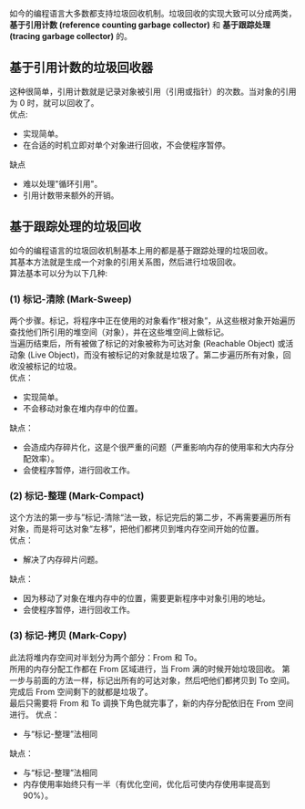 如今的编程语言大多数都支持垃圾回收机制。垃圾回收的实现大致可以分成两类，**基于引用计数 (reference counting garbage collector)** 和 **基于跟踪处理 (tracing garbage collector)** 的。

## 基于引用计数的垃圾回收器
这种很简单，引用计数就是记录对象被引用（引用或指针）的次数。当对象的引用为 0 时，就可以回收了。   
优点: 
* 实现简单。
* 在合适的时机立即对单个对象进行回收，不会使程序暂停。

缺点
* 难以处理"循环引用"。
* 引用计数带来额外的开销。

## 基于跟踪处理的垃圾回收
如今的编程语言的垃圾回收机制基本上用的都是基于跟踪处理的垃圾回收。   
其基本方法就是生成一个对象的引用关系图，然后进行垃圾回收。    
算法基本可以分为以下几种:   
### (1) 标记-清除 (Mark-Sweep)
两个步骤。标记，将程序中正在使用的对象看作“根对象”，从这些根对象开始遍历查找他们所引用的堆空间（对象），并在这些堆空间上做标记。   
当遍历结束后，所有被做了标记的对象被称为可达对象 (Reachable Object) 或活动象 (Live Object)，而没有被标记的对象就是垃圾了。第二步遍历所有对象，回收没被标记的垃圾。   
优点：
* 实现简单。
* 不会移动对象在堆内存中的位置。

缺点：
* 会造成内存碎片化，这是个很严重的问题（严重影响内存的使用率和大内存分配效率）。
* 会使程序暂停，进行回收工作。

### (2) 标记-整理 (Mark-Compact)
这个方法的第一步与”标记-清除“法一致，标记完后的第二步，不再需要遍历所有对象，而是将可达对象“左移”，把他们都拷贝到堆内存空间开始的位置。   
优点：
* 解决了内存碎片问题。
  
缺点：
* 因为移动了对象在堆内存中的位置，需要更新程序中对象引用的地址。
* 会使程序暂停，进行回收工作。

### (3) 标记-拷贝 (Mark-Copy)
此法将堆内存空间对半划分为两个部分：From 和 To。   
所用的内存分配工作都在 From 区域进行，当 From 满的时候开始垃圾回收。
第一步与前面的方法一样，标记出所有的可达对象，然后吧他们都拷贝到 To 空间。完成后 From 空间剩下的就都是垃圾了。   
最后只需要将 From 和 To 调换下角色就完事了，新的内存分配依旧在 From 空间进行。
优点：
* 与“标记-整理”法相同

缺点：
* 与“标记-整理”法相同
* 内存使用率始终只有一半（有优化空间，优化后可使内存使用率提高到90%）。
